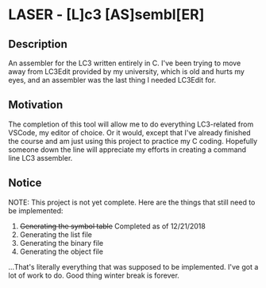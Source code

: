 # LASER - [**L**]c3 [**AS**]sembl[**ER**]

## Description

An assembler for the LC3 written entirely in C. I've been trying to move away from LC3Edit provided by my university, which is old and hurts my eyes, and an assembler was the last thing I needed LC3Edit for.

## Motivation

The completion of this tool will allow me to do everything LC3-related from VSCode, my editor of choice. Or it would, except that I've already finished the course and am just using this project to practice my C coding. Hopefully someone down the line will appreciate my efforts in creating a command line LC3 assembler.

## Notice

NOTE: This project is not yet complete. Here are the things that still need to be implemented:

1. ~~Generating the symbol table~~ Completed as of 12/21/2018
2. Generating the list file
3. Generating the binary file
4. Generating the object file

...That's literally everything that was supposed to be implemented. I've got a lot of work to do. Good thing winter break is forever.